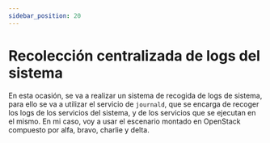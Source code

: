 ```yaml
---
sidebar_position: 20
---
```


# Recolección centralizada de logs del sistema

En esta ocasión, se va a realizar un sistema de recogida de logs de sistema, para ello se va a utilizar el servicio de `journald`, que se encarga de recoger los logs de los servicios del sistema, y de los servicios que se ejecutan en el mismo. En mi caso, voy a usar el escenario montado en OpenStack compuesto por alfa, bravo, charlie y delta.




